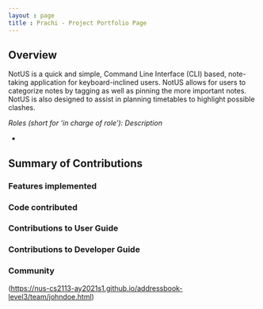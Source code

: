 ```yaml
---
layout : page
title : Prachi - Project Portfolio Page
---
```


## Overview
NotUS is a quick and simple, Command Line Interface (CLI) based, note-taking application for keyboard-inclined users. NotUS allows for users to categorize notes by tagging as well as pinning the more important notes. NotUS is also designed to assist in planning timetables to highlight possible clashes.

*Roles (short for ‘in charge of role’): Description*

- 

## Summary of Contributions

### Features implemented

### Code contributed

### Contributions to User Guide

### Contributions to Developer Guide

### Community
(https://nus-cs2113-ay2021s1.github.io/addressbook-level3/team/johndoe.html)
